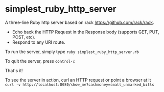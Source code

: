 simplest_ruby_http_server
=========================

A three-line Ruby http server based on rack https://github.com/rack/rack. 

- Echo back the HTTP Request in the Response body (supports GET, PUT, POST, etc).
- Respond to any URI route.

To run the server, simply type 
```ruby simplest_ruby_http_server.rb```

To quit the server, press ```control-c```

That's it!

To see the server in action, curl an HTTP request or point a browser at it
```curl -v http://localhost:8080/show_me?cashmoney=small_unmarked_bills```
